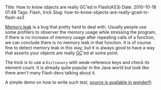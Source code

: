 Title: How to know objects are really GC'ed in Flash(AS3)
Date: 2010-10-18 01:48
Tags: Flash, trick
Slug: how-to-know-objects-are-really-gced-in-flash-as3

[Memory leak][] is a bug that pretty hard to deal with. Usually people
use some profilers to observer the memory usage while stressing the
program, if there is no increase of memory usage after repeating calls
of a function, we can conclude there is no memory leak in that function.
It is of course fine to detect memory leak in this way, but it is always
good to have a way that asserts your objects are really [GC][]'ed at
some point.

The trick is to use a `Dictionary` with weak-reference keys and check its
element count. It is already quite popular in the Java world but look
like there aren't many Flash devs talking about it.

A simple demo on how to write such test, [source is available in
wonderfl](http://wonderfl.net/c/ohTv):

<script type="text/javascript" src="http://wonderfl.net/blogparts/ohTv/js"></script>

  [Memory leak]: http://en.wikipedia.org/wiki/Memory_leak
  [GC]: http://en.wikipedia.org/wiki/Garbage_collection_(computer_science)
    "garbage collection"